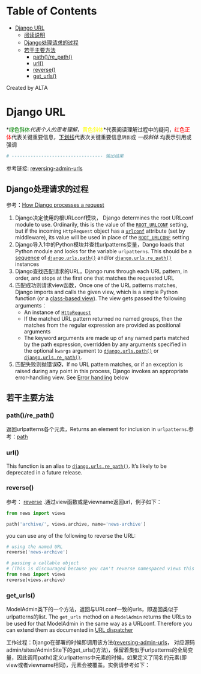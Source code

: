 
Table of Contents
=================

   * [Django URL](#django-url)
      * [阅读说明](#阅读说明)
      * [Django处理请求的过程](#django处理请求的过程)
      * [若干主要方法](#若干主要方法)
         * [path()/re_path()](#pathre_path)
         * [url()](#url)
         * [reverse()](#reverse)
         * [get_urls()](#get_urls)

Created by ALTA
# Django URL  

*<font color=#008000>绿色斜体</font>*代表个人的思考理解，*<font color=Yellow>黄色斜体</font>*代表阅读理解过程中的疑问，<font color=Red>红色正体</font>代表关键重要信息，<u>下划线</u>代表次关键重要信息`阴影`或 *一般斜体* 均表示引用或强调 

```python
# ---------------------------------- 输出结果
```

参考链接: [reversing-admin-urls](<https://docs.djangoproject.com/en/2.2/ref/contrib/admin/#reversing-admin-urls>) 

## Django处理请求的过程  

参考：[How Django processes a request](<https://docs.djangoproject.com/en/2.2/topics/http/urls/#how-django-processes-a-request>)  

1. Django决定使用的根URLconf模块， Django determines the root URLconf module to use. Ordinarily, this is the value of the [`ROOT_URLCONF`](https://docs.djangoproject.com/en/2.2/ref/settings/#std:setting-ROOT_URLCONF) setting, but if the incoming `HttpRequest` object has a [`urlconf`](https://docs.djangoproject.com/en/2.2/ref/request-response/#django.http.HttpRequest.urlconf) attribute (set by middleware), its value will be used in place of the [`ROOT_URLCONF`](https://docs.djangoproject.com/en/2.2/ref/settings/#std:setting-ROOT_URLCONF) setting
2. Django导入1中的Python模块并查找urlpatterns变量，Dango loads that Python module and looks for the variable `urlpatterns`. This should be a [sequence](https://docs.python.org/3/glossary.html#term-sequence) of [`django.urls.path()`](https://docs.djangoproject.com/en/2.2/ref/urls/#django.urls.path) and/or [`django.urls.re_path()`](https://docs.djangoproject.com/en/2.2/ref/urls/#django.urls.re_path) instances
3. Django查找匹配请求的URL，Django runs through each URL pattern, in order, and stops at the first one that matches the requested URL
4. 匹配成功则请求view函数，Once one of the URL patterns matches, Django imports and calls the given view, which is a simple Python function (or a [class-based view](https://docs.djangoproject.com/en/2.2/topics/class-based-views/)). The view gets passed the following arguments：
   - An instance of [`HttpRequest`](https://docs.djangoproject.com/en/2.2/ref/request-response/#django.http.HttpRequest)  
   - If the matched URL pattern returned no named groups, then the matches from the regular expression are provided as positional arguments
   - The keyword arguments are made up of any named parts matched by the path expression, overridden by any arguments specified in the optional `kwargs` argument to [`django.urls.path()`](https://docs.djangoproject.com/en/2.2/ref/urls/#django.urls.path) or [`django.urls.re_path()`](https://docs.djangoproject.com/en/2.2/ref/urls/#django.urls.re_path).
5. 匹配失败则抛错误❎，If no URL pattern matches, or if an exception is raised during any point in this process, Django invokes an appropriate error-handling view. See [Error handling](https://docs.djangoproject.com/en/2.2/topics/http/urls/#error-handling) below

## 若干主要方法  

### path()/re_path()  

返回urlpatterns各个元素，Returns an element for inclusion in `urlpatterns`.参考：[path](<https://docs.djangoproject.com/en/2.2/ref/urls/#django.urls.path>)

### url()  

This function is an alias to [`django.urls.re_path()`](https://docs.djangoproject.com/en/2.2/ref/urls/#django.urls.re_path). It’s likely to be deprecated in a future release.

### reverse()  

参考： [reverse](<https://docs.djangoproject.com/en/2.2/ref/urlresolvers/#reverse>) .通过view函数或是viewname返回url，例子如下：

```python
from news import views

path('archive/', views.archive, name='news-archive')
```

you can use any of the following to reverse the URL:

```python
# using the named URL
reverse('news-archive')

# passing a callable object
# (This is discouraged because you can't reverse namespaced views this way.)
from news import views
reverse(views.archive)
```

###  get_urls()  

ModelAdmin类下的一个方法，返回与URLconf一致的urls，即返回类似于urlpatterns的list. The `get_urls` method on a `ModelAdmin` returns the URLs to be used for that ModelAdmin in the same way as a URLconf. Therefore you can extend them as documented in [URL dispatcher](https://docs.djangoproject.com/en/2.2/topics/http/urls/)  

工作过程：Django在部署的时候即调用该方法([reversing-admin-urls](<https://docs.djangoproject.com/en/2.2/ref/contrib/admin/#reversing-admin-urls>)， 对应源码admin/sites/AdminSite下的get_urls()方法)，保留着类似于urlpatterns的全局变量，因此调用path()定义urlpatterns中元素的时候，如果定义了同名的元素(即view或者viewname相同)，元素会被覆盖。实例请参考如下：